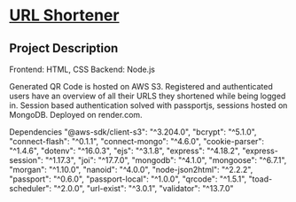 ﻿# [URL Shortener](https://url-short-m6r5.onrender.com/)

## Project Description
Frontend: HTML, CSS
Backend: Node.js


Generated QR Code is hosted on AWS S3.
Registered and authenticated users have an overview of all their URLS they shortened while being logged in.
Session based authentication solved with passportjs, sessions hosted on MongoDB.
Deployed on render.com. 

Dependencies
    "@aws-sdk/client-s3": "^3.204.0",
    "bcrypt": "^5.1.0",
    "connect-flash": "^0.1.1",
    "connect-mongo": "^4.6.0",
    "cookie-parser": "^1.4.6",
    "dotenv": "^16.0.3",
    "ejs": "^3.1.8",
    "express": "^4.18.2",
    "express-session": "^1.17.3",
    "joi": "^17.7.0",
    "mongodb": "^4.1.0",
    "mongoose": "^6.7.1",
    "morgan": "^1.10.0",
    "nanoid": "^4.0.0",
    "node-json2html": "^2.2.2",
    "passport": "^0.6.0",
    "passport-local": "^1.0.0",
    "qrcode": "^1.5.1",
    "toad-scheduler": "^2.0.0",
    "url-exist": "^3.0.1",
    "validator": "^13.7.0"




